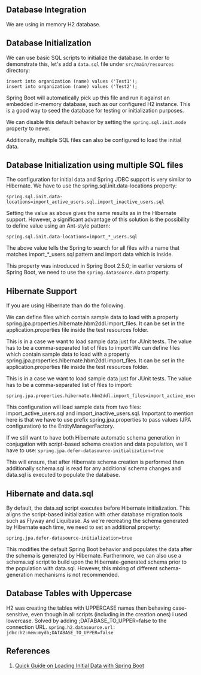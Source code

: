 ## Database Integration
We are using in memory H2 database.

## Database Initialization

We can use basic SQL scripts to initialize the database. In order to demonstrate this, let's add a `data.sql` file under `src/main/resources` directory:

```aidl
insert into organization (name) values ('Test1');
insert into organization (name) values ('Test2');
```

Spring Boot will automatically pick up this file and run it against an embedded in-memory database, such as our configured H2 instance. This is a good way to seed the database for testing or initialization purposes.

We can disable this default behavior by setting the `spring.sql.init.mode` property to never. 

Additionally, multiple SQL files can also be configured to load the initial data.

## Database Initialization using multiple SQL files

The configuration for initial data and Spring JDBC support is very similar to Hibernate. We have to use the spring.sql.init.data-locations property:

    spring.sql.init.data-locations=import_active_users.sql,import_inactive_users.sql

Setting the value as above gives the same results as in the Hibernate support. However, a significant advantage of this solution is the possibility to define value using an Ant-style pattern:
```aidl
spring.sql.init.data-locations=import_*_users.sql
```

The above value tells the Spring to search for all files with a name that matches import_*_users.sql pattern and import data which is inside.

This property was introduced in Spring Boot 2.5.0; in earlier versions of Spring Boot, we need to use the `spring.datasource.data` property.

## Hibernate Support
If you are using Hibernate than do the following.

We can define files which contain sample data to load with a property spring.jpa.properties.hibernate.hbm2ddl.import_files. It can be set in the application.properties file inside the test resources folder.

This is in a case we want to load sample data just for JUnit tests. The value has to be a comma-separated list of files to import:We can define files which contain sample data to load with a property spring.jpa.properties.hibernate.hbm2ddl.import_files. It can be set in the application.properties file inside the test resources folder.

This is in a case we want to load sample data just for JUnit tests. The value has to be a comma-separated list of files to import:

    spring.jpa.properties.hibernate.hbm2ddl.import_files=import_active_users.sql,import_inactive_users.sql

This configuration will load sample data from two files: import_active_users.sql and import_inactive_users.sql. Important to mention here is that we have to use prefix spring.jpa.properties to pass values (JPA configuration) to the EntityManagerFactory.

If we still want to have both Hibernate automatic schema generation in conjugation with script-based schema creation and data population, we'll have to use:
`spring.jpa.defer-datasource-initialization=true`

This will ensure, that after Hibernate schema creation is performed then additionally schema.sql is read for any additional schema changes and data.sql is executed to populate the database.

## Hibernate and data.sql
By default, the data.sql script executes before Hibernate initialization. This aligns the script-based initialization with other database migration tools such as Flyway and Liquibase. As we're recreating the schema generated by Hibernate each time, we need to set an additional property:

`spring.jpa.defer-datasource-initialization=true`

This modifies the default Spring Boot behavior and populates the data after the schema is generated by Hibernate. Furthermore, we can also use a schema.sql script to build upon the Hibernate-generated schema prior to the population with data.sql. However, this mixing of different schema-generation mechanisms is not recommended.

## Database Tables with Uppercase
H2 was creating the tables with UPPERCASE names then behaving case-sensitive, even though in all scripts (including in the creation ones) i used lowercase.
Solved by adding ;DATABASE_TO_UPPER=false to the connection URL.
`spring.h2.datasource.url: jdbc:h2:mem:mydb;DATABASE_TO_UPPER=false`

## References

1. [Quick Guide on Loading Initial Data with Spring Boot](https://www.baeldung.com/spring-boot-data-sql-and-schema-sql)